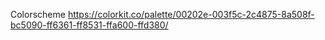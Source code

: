 Colorscheme
https://colorkit.co/palette/00202e-003f5c-2c4875-8a508f-bc5090-ff6361-ff8531-ffa600-ffd380/